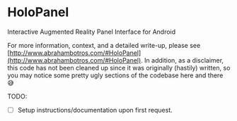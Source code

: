 # HoloPanel

Interactive Augmented Reality Panel Interface for Android

For more information, context, and a detailed write-up, please see
[http://www.abrahambotros.com/#HoloPanel](http://www.abrahambotros.com/#HoloPanel).
In addition, as a disclaimer, this code has not been cleaned up since it was
originally (hastily) written, so you may notice some pretty ugly sections of the
codebase here and there 😅

TODO:
- [ ] Setup instructions/documentation upon first request.
